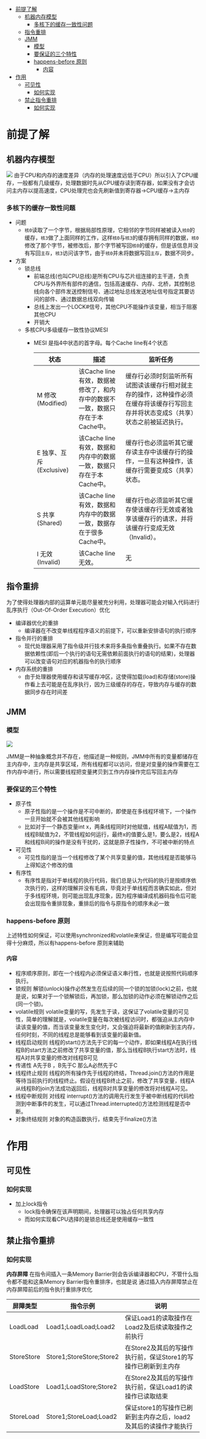 
* [前提了解](#前提了解)
  * [机器内存模型](#机器内存模型)
    * [多核下的缓存一致性问题](#多核下的缓存一致性问题)
  * [指令重排](#指令重排)
  * [JMM](#jmm)
    * [模型](#模型)
    * [要保证的三个特性](#要保证的三个特性)
    * [happens-before 原则](#happens-before-原则)
      * [内容](#内容)
* [作用](#作用)
  * [可见性](#可见性)
    * [如何实现](#如何实现)
  * [禁止指令重排](#禁止指令重排)
    * [如何实现](#如何实现-1)

# 前提了解
## 机器内存模型
![](../img/Java多线程/机器内存模型.png)
由于CPU和内存的速度差异（内存的处理速度远低于CPU）所以引入了CPU缓存，一般都有几级缓存，处理数据时先从CPU缓存读到寄存器，如果没有才会访问主内存以提高速度，CPU处理完也会先刷新值到寄存器->CPU缓存->主内存
### 多核下的缓存一致性问题
- 问题
  - `核0`读取了一个字节，根据局部性原理，它相邻的字节同样被被读入`核0`的缓存，`核3`做了上面同样的工作，这样`核0`与`核3`的缓存拥有同样的数据，`核0`修改了那个字节，被修改后，那个字节被写回`核0`的缓存，但是该信息并没有写回`主存`，`核3`访问该字节，由于`核0`并未将数据写回`主存`，数据不同步。
- 方案
  - 锁总线
    - 前端总线(也叫CPU总线)是所有CPU与芯片组连接的主干道，负责CPU与外界所有部件的通信，包括高速缓存、内存、北桥，其控制总线向各个部件发送控制信号、通过地址总线发送地址信号指定其要访问的部件、通过数据总线双向传输
    - 总线上发出一个LOCK#信号，其他CPU不能操作该变量，相当于阻塞其他CPU
    - 开销大
  - 多核CPU多级缓存一致性协议MESI
    - MESI 是指4中状态的首字母。每个Cache line有4个状态
     
      | 状态  | 描述 | 监听任务 | 
      | ------------- | ------------- | ------------- |
      | M 修改 (Modified)  | 该Cache line有效，数据被修改了，和内存中的数据不一致，数据只存在于本Cache中。  | 缓存行必须时刻监听所有试图读该缓存行相对就主存的操作，这种操作必须在缓存将该缓存行写回主存并将状态变成S（共享）状态之前被延迟执行。|
      | E 独享、互斥 (Exclusive)  | 该Cache line有效，数据和内存中的数据一致，数据只存在于本Cache中。  | 缓存行也必须监听其它缓存读主存中该缓存行的操作，一旦有这种操作，该缓存行需要变成S（共享）状态。 |
      | S 共享 (Shared)  | 该Cache line有效，数据和内存中的数据一致，数据存在于很多Cache中。  | 缓存行也必须监听其它缓存使该缓存行无效或者独享该缓存行的请求，并将该缓存行变成无效（Invalid）。 |
      | I 无效 (Invalid)  | 该Cache line无效。  | 无 |
                                
## 指令重排
为了使得处理器内部的运算单元能尽量被充分利用，处理器可能会对输入代码进行乱序执行（Out-Of-Order Execution）优化

- 编译器优化的重排
  - 编译器在不改变单线程程序语义的前提下，可以重新安排语句的执行顺序
- 指令并行的重排
  - 现代处理器采用了指令级并行技术来将多条指令重叠执行。如果不存在数据依赖性(即后一个执行的语句无需依赖前面执行的语句的结果)，处理器可以改变语句对应的机器指令的执行顺序
- 内存系统的重排
  - 由于处理器使用缓存和读写缓存冲区，这使得加载(load)和存储(store)操作看上去可能是在乱序执行，因为三级缓存的存在，导致内存与缓存的数据同步存在时间差

## JMM
### 模型
![](../img/Java多线程/JMM模型.png)

JMM是一种抽象概念并不存在，他描述是一种规则，JMM中所有的变量都储存在主内存中，主内存是共享区域，所有线程都可以访问，但是对变量的操作需要在工作内存中进行，所以需要线程把变量拷贝到工作内存操作完后写回主内存
### 要保证的三个特性
- 原子性
  - 原子性指的是一个操作是不可中断的，即使是在多线程环境下，一个操作一旦开始就不会被其他线程影响
  - 比如对于一个静态变量int x，两条线程同时对他赋值，线程A赋值为1，而线程B赋值为2，不管线程如何运行，最终x的值要么是1，要么是2，线程A和线程B间的操作是没有干扰的，这就是原子性操作，不可被中断的特点
- 可见性
  - 可见性指的是当一个线程修改了某个共享变量的值，其他线程是否能够马上得知这个修改的值
- 有序性
  - 有序性是指对于单线程的执行代码，我们总是认为代码的执行是按顺序依次执行的，这样的理解并没有毛病，毕竟对于单线程而言确实如此，但对于多线程环境，则可能出现乱序现象，因为程序编译成机器码指令后可能会出现指令重排现象，重排后的指令与原指令的顺序未必一致
### happens-before 原则
上述特性如何保证，可以使用synchronized和volatile来保证，但是编写可能会显得十分麻烦，所以有happens-before 原则来辅助
#### 内容
- 程序顺序原则，即在一个线程内必须保证语义串行性，也就是说按照代码顺序执行。
- 锁规则 解锁(unlock)操作必然发生在后续的同一个锁的加锁(lock)之前，也就是说，如果对于一个锁解锁后，再加锁，那么加锁的动作必须在解锁动作之后(同一个锁)。
- volatile规则 volatile变量的写，先发生于读，这保证了volatile变量的可见性，简单的理解就是，volatile变量在每次被线程访问时，都强迫从主内存中读该变量的值，而当该变量发生变化时，又会强迫将最新的值刷新到主内存，任何时刻，不同的线程总是能够看到该变量的最新值。
- 线程启动规则 线程的start()方法先于它的每一个动作，即如果线程A在执行线程B的start方法之前修改了共享变量的值，那么当线程B执行start方法时，线程A对共享变量的修改对线程B可见
- 传递性 A先于B ，B先于C 那么A必然先于C
- 线程终止规则 线程的所有操作先于线程的终结，Thread.join()方法的作用是等待当前执行的线程终止。假设在线程B终止之前，修改了共享变量，线程A从线程B的join方法成功返回后，线程B对共享变量的修改将对线程A可见。
- 线程中断规则 对线程 interrupt()方法的调用先行发生于被中断线程的代码检测到中断事件的发生，可以通过Thread.interrupted()方法检测线程是否中断。
- 对象终结规则 对象的构造函数执行，结束先于finalize()方法

# 作用
## 可见性
### 如何实现
- 加上lock指令
  - lock指令确保在该声明期间，处理器可以独占任何共享内存
  - 而如何实现看CPU选择的是锁总线还是使用缓存一致性
## 禁止指令重排
### 如何实现
**内存屏障** 在指令间插入一条Memory Barrier则会告诉编译器和CPU，不管什么指令都不能和这条Memory Barrier指令重排序，也就是说 通过插入内存屏障禁止在内存屏障前后的指令执行重排序优化

| 屏障类型 | 指令示例 | 说明|
| ------ | ------ | ------ |
| LoadLoad | Load1;LoadLoad;Load2 | 保证Load1的读取操作在Load2及后续读取操作之前执行 |
| StoreStore | Store1;StoreStore;Store2 | 在Store2及其后的写操作执行前，保证Store1的写操作已刷新到主内存 |
| LoadStore | Load1;LoadStore;Store2 | 在Store2及其后的写操作执行前，保证Load1的读操作已读取结束 |
| StoreLoad | Store1;StoreLoad;Load2 | 保证store1的写操作已刷新到主内存之后，load2及其后的读操作才能执行 |
                        
                            
                                